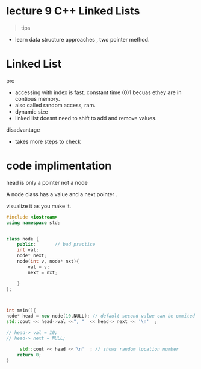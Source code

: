# lecture 9 C++ Linked Lists 



> tips 
- learn data structure approaches , two pointer method. 




# Linked List 
pro
- accessing with index is fast. constant time (0)1 becuas ethey are in contious memory. 
- also called random access, ram.
- dynamic size 
- linked list doesnt need to shift to add and remove values.

disadvantage
- takes more steps to check

# code implimentation

head is only a pointer not a node 


A node class has a value and a next pointer .

visualize it as you make it.

````c++
#include <iostream>
using namespace std;


class node {
    public:       // bad practice
    int val;
    node* next;
    node(int v, node* nxt){
        val = v;
        next = nxt;

    }
};



int main(){
node* head = new node(10,NULL); // default second value can be ommited for null.
std::cout << head->val <<", "  << head-> next << '\n'  ;

// head-> val = 10;
// head-> next = NULL;

     std::cout << head <<'\n'  ; // shows random location number 
    return 0;
}







````




